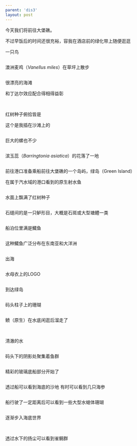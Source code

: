 ```yaml
---
parent: 'dis3'
layout: post
---
```

今天我们将前往大堡礁。

不过早饭后的时间还很充裕，容我在酒店前的绿化带上随便逛逛

一只鸟

<img class='disc' data-src='https://lykoseremos.github.io/gmalb-01/dis3/153.jpg'>

澳洲麦鸡（<i>Vanellus miles</i>）在草坪上散步

<img class='disc' data-src='https://lykoseremos.github.io/gmalb-01/dis3/154.jpg'>

很漂亮的海滩

和丁达尔效应配合得相得益彰

<img class='disc' data-src='https://lykoseremos.github.io/gmalb-01/dis3/155.jpg'>

<img class='disc' data-src='https://lykoseremos.github.io/gmalb-01/dis3/157.jpg'>

红树种子俯拾皆是

这个是我插在沙滩上的

<img class='disc' data-src='https://lykoseremos.github.io/gmalb-01/dis3/156.jpg'>

巨大的螺也不少

<img class='disc' data-src='https://lykoseremos.github.io/gmalb-01/dis3/155527tgoyjtl8air6oy60.jpg'>

滨玉蕊（<i>Barringtonia asiatica</i>）的花落了一地

<img class='disc' data-src='https://lykoseremos.github.io/gmalb-01/dis3/158.jpg'>

前往港口准备乘船前往大堡礁的一个岛屿，绿岛（Green Island）


在属于汽水域的港口看到的原生射水鱼

<img class='disc' data-src='https://lykoseremos.github.io/gmalb-01/dis3/159.jpg'>

水面上飘满了红树种子

<img class='disc' data-src='https://lykoseremos.github.io/gmalb-01/dis3/160.jpg'>

石缝间的是一只鲈形目，大概是石斑或大型塘鳢一类

<img class='disc' data-src='https://lykoseremos.github.io/gmalb-01/dis3/161.jpg'>

船泊位里满是鱵鱼

<img class='disc' data-src='https://lykoseremos.github.io/gmalb-01/dis3/162.jpg'>

这种鱵鱼广泛分布在东南亚和大洋洲

<img class='disc' data-src='https://lykoseremos.github.io/gmalb-01/dis3/163.jpg'>

出海

<img class='disc' data-src='https://lykoseremos.github.io/gmalb-01/dis3/164.jpg'>

水母衣上的LOGO

<img class='disc' data-src='https://lykoseremos.github.io/gmalb-01/dis3/165.jpg'>

到达绿岛

<img class='disc' data-src='https://lykoseremos.github.io/gmalb-01/dis3/166.jpg'>

码头柱子上的珊瑚

<img class='disc' data-src='https://lykoseremos.github.io/gmalb-01/dis3/167.jpg'>

鲼（原生）在水底闲逛后溜走了

<img class='disc' data-src='https://lykoseremos.github.io/gmalb-01/dis3/168.jpg'>

<img class='disc' data-src='https://lykoseremos.github.io/gmalb-01/dis3/169.jpg'>

清澈的水

<img class='disc' data-src='https://lykoseremos.github.io/gmalb-01/dis3/170.jpg'>

码头下的阴影处聚集着鱼群

<img class='disc' data-src='https://lykoseremos.github.io/gmalb-01/dis3/171.jpg'>

精彩的玻璃底船部分开始了

<img class='disc' data-src='https://lykoseremos.github.io/gmalb-01/dis3/172.jpg'>

透过船可以看到海底的沙地 有时可以看到几只海参

<img class='disc' data-src='https://lykoseremos.github.io/gmalb-01/dis3/173.jpg'>

船行驶了一定距离后可以看到一些大型水螅体珊瑚

<img class='disc' data-src='https://lykoseremos.github.io/gmalb-01/dis3/174.jpg'>

逐渐步入海底世界

<img class='disc' data-src='https://lykoseremos.github.io/gmalb-01/dis3/175.jpg'>

<img class='disc' data-src='https://lykoseremos.github.io/gmalb-01/dis3/176.jpg'>

<img class='disc' data-src='https://lykoseremos.github.io/gmalb-01/dis3/177.jpg'>

<img class='disc' data-src='https://lykoseremos.github.io/gmalb-01/dis3/178.jpg'>

<img class='disc' data-src='https://lykoseremos.github.io/gmalb-01/dis3/179.jpg'>

透过水下的扬尘可以看到雀鲷群

<img class='disc' data-src='https://lykoseremos.github.io/gmalb-01/dis3/180.jpg'>

<img class='disc' data-src='https://lykoseremos.github.io/gmalb-01/dis3/181.jpg'>
